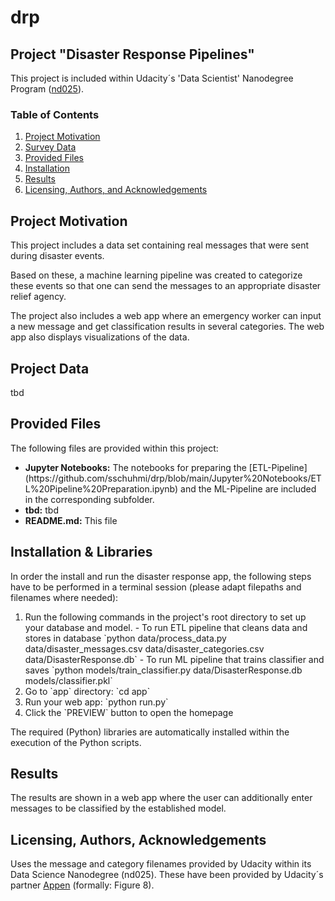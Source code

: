 # drp


## Project "Disaster Response Pipelines"

This project is included within Udacity´s 'Data Scientist' Nanodegree Program ([nd025](https://www.udacity.com/enrollment/nd025)).

### Table of Contents
 
1. [Project Motivation](#motivation)
2. [Survey Data](#surveydata)
3. [Provided Files](#files)
4. [Installation](#installation)
5. [Results](#results)
6. [Licensing, Authors, and Acknowledgements](#licensing)

## Project Motivation <a name="motivation"></a>

This project includes a data set containing real messages that were sent during disaster events. 

Based on these, a machine learning pipeline was created to categorize these events so that one can send the messages to an appropriate disaster relief agency.

The project also includes a web app where an emergency worker can input a new message and get classification results in several categories. The web app also displays visualizations of the data.

## Project Data <a name="project_data"></a>

tbd

## Provided Files <a name="files"></a>

The following files are provided within this project:
<ul>
  <li><b>Jupyter Notebooks:</b> The notebooks for preparing the [ETL-Pipeline](https://github.com/sschuhmi/drp/blob/main/Jupyter%20Notebooks/ETL%20Pipeline%20Preparation.ipynb) and the ML-Pipeline are included in the corresponding subfolder.</li>
  <li><b>tbd:</b> tbd</li>
  <li><b>README.md:</b> This file</li>
</ul>

## Installation & Libraries <a name="installation"></a>

In order the install and run the disaster response app, the following steps have to be performed in a terminal session (please adapt filepaths and filenames where needed):
<ol>
  <li>Run the following commands in the project's root directory to set up your database and model.
    - To run ETL pipeline that cleans data and stores in database
        `python data/process_data.py data/disaster_messages.csv data/disaster_categories.csv data/DisasterResponse.db`
    - To run ML pipeline that trains classifier and saves
        `python models/train_classifier.py data/DisasterResponse.db models/classifier.pkl`
  </li>
  <li>Go to `app` directory: `cd app`</li>
  <li>Run your web app: `python run.py`</li>
  <li>Click the `PREVIEW` button to open the homepage</li>
</ol>

The required (Python) libraries are automatically installed within the execution of the Python scripts.

## Results <a name="results"></a>

The results are shown in a web app where the user can additionally enter messages to be classified by the established model.

## Licensing, Authors, Acknowledgements<a name="licensing"></a>

Uses the message and category filenames provided by Udacity within its Data Science Nanodegree (nd025).
These have been provided by Udacity´s partner [Appen](https://www.figure-eight.com/) (formally: Figure 8).
